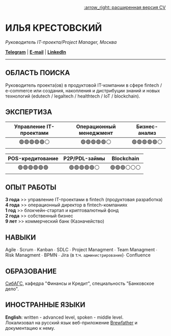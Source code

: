 <p align="right">  
  <a href="url">:arrow_right: расширенная версия CV</a>  
</p>



# ИЛЬЯ КРЕСТОВСКИЙ    

_Руководитель IT-проекта/Project Manager, Москва_     



**[Telegram](https://www.t.me/karellinbeard)** | **[E-mail](mailto:ilya.krestovskiy@gmail.com)** | **[LinkedIn](https://www.linkedin.com/in/krestovskiy/)**  

---  

## ОБЛАСТЬ ПОИСКА  
Руководитель проекта(ов) в продуктовой IT-компании в сфере fintech / e-commerce или создания, накопления и дистрибуции знаний и новых технологий (edutech / legaltech / healthtech / IoT / blockchain).      

## ЭКСПЕРТИЗА  
| Управление IT-проектами | Операционный менеджмент | Бизнес-анализ |
|:-----------------------:|:-----------------------:|:-------------:|
| :green_circle::green_circle::green_circle::green_circle::green_circle::white_circle: | :green_circle::green_circle::green_circle::green_circle::green_circle::white_circle: | :green_circle::green_circle::green_circle::green_circle::green_circle::white_circle: |  

| POS-кредитование | P2P/PDL-займы | Blockchain |
|:-----------------------:|:-----------------------:|:-------------:|
| :green_circle::green_circle::green_circle::green_circle::green_circle::green_circle: | :green_circle::green_circle::green_circle::green_circle::green_circle::white_circle: | :green_circle::green_circle::green_circle::white_circle::white_circle::white_circle: |

## ОПЫТ РАБОТЫ  
**3 года** >> управление IT-проектами в fintech (продуктовая разработка)    
**4 года** >> операционный директор в fintech-компаниях  
**1 год** >> блокчейн-стартап и криптовалютный фонд  
**2 года** >> собственный бизнес  
**9 лет** >> коммерческий банк (Казначейство)  

## НАВЫКИ  
Agile ∙ Scrum ∙ Kanban ∙ SDLC ∙ Project Managment ∙ Team Managment ∙  Risk Managment ∙ BPMN ∙ Jira (в т.ч. `администрирование`)∙ Confluence  

## ОБРАЗОВАНИЕ
[СибАГС](https://www.ranepa.ru/), кафедра "Финансы и Кредит", специальность "Банковское дело".

## ИНОСТРАННЫЕ ЯЗЫКИ  
**English**: written - advanced level, spoken - middle level.  
Локализовал на русский язык веб-приложение [Brewfather](brewfather.app) и документацию к нему.
